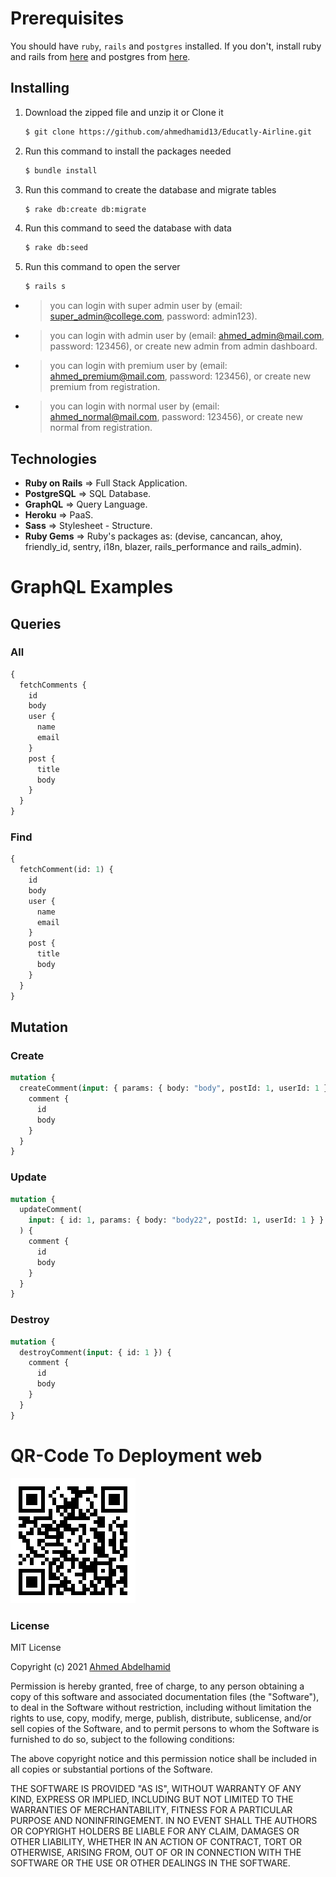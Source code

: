 # Prerequisites

You should have `ruby`, `rails` and `postgres` installed. If you don't, install ruby and rails from [here](https://gorails.com/setup/ubuntu/20.04) and postgres from [here](https://www.postgresql.org/download/).

## Installing

1. Download the zipped file and unzip it or Clone it
   ```sh
   $ git clone https://github.com/ahmedhamid13/Educatly-Airline.git
   ```
2. Run this command to install the packages needed
   ```sh
   $ bundle install
   ```
3. Run this command to create the database and migrate tables
   ```sh
   $ rake db:create db:migrate
   ```
4. Run this command to seed the database with data
   ```sh
   $ rake db:seed
   ```
5. Run this command to open the server
   ```sh
   $ rails s
   ```

- > you can login with super admin user by (email: super_admin@college.com, password: admin123).
- > you can login with admin user by (email: ahmed_admin@mail.com, password: 123456), or create new admin from admin dashboard.
- > you can login with premium user by (email: ahmed_premium@mail.com, password: 123456), or create new premium from registration.
- > you can login with normal user by (email: ahmed_normal@mail.com, password: 123456), or create new normal from registration.

## Technologies

- **Ruby on Rails** => Full Stack Application.
- **PostgreSQL** => SQL Database.
- **GraphQL** => Query Language.
- **Heroku** => PaaS.
- **Sass** => Stylesheet - Structure.
- **Ruby Gems** => Ruby's packages as: (devise, cancancan, ahoy, friendly_id, sentry, i18n, blazer, rails_performance and rails_admin).

# GraphQL Examples

## Queries

### All

```graphql
{
  fetchComments {
    id
    body
    user {
      name
      email
    }
    post {
      title
      body
    }
  }
}
```

### Find

```graphql
{
  fetchComment(id: 1) {
    id
    body
    user {
      name
      email
    }
    post {
      title
      body
    }
  }
}
```

## Mutation

### Create

```graphql
mutation {
  createComment(input: { params: { body: "body", postId: 1, userId: 1 } }) {
    comment {
      id
      body
    }
  }
}
```

### Update

```graphql
mutation {
  updateComment(
    input: { id: 1, params: { body: "body22", postId: 1, userId: 1 } }
  ) {
    comment {
      id
      body
    }
  }
}
```

### Destroy

```graphql
mutation {
  destroyComment(input: { id: 1 }) {
    comment {
      id
      body
    }
  }
}
```

# QR-Code To Deployment web

<img src="https://github.com/ahmedhamid13/college-get-together/blob/main/qrcode.png" alt="college together qr code" width="200">

### License

MIT License

Copyright (c) 2021 [Ahmed Abdelhamid](https://github.com/ahmedhamid13)

Permission is hereby granted, free of charge, to any person obtaining a copy of this software and associated documentation files (the "Software"), to deal in the Software without restriction, including without limitation the rights to use, copy, modify, merge, publish, distribute, sublicense, and/or sell copies of the Software, and to permit persons to whom the Software is furnished to do so, subject to the following conditions:

The above copyright notice and this permission notice shall be included in all copies or substantial portions of the Software.

THE SOFTWARE IS PROVIDED "AS IS", WITHOUT WARRANTY OF ANY KIND, EXPRESS OR IMPLIED, INCLUDING BUT NOT LIMITED TO THE WARRANTIES OF MERCHANTABILITY, FITNESS FOR A PARTICULAR PURPOSE AND NONINFRINGEMENT. IN NO EVENT SHALL THE AUTHORS OR COPYRIGHT HOLDERS BE LIABLE FOR ANY CLAIM, DAMAGES OR OTHER LIABILITY, WHETHER IN AN ACTION OF CONTRACT, TORT OR OTHERWISE, ARISING FROM, OUT OF OR IN CONNECTION WITH THE SOFTWARE OR THE USE OR OTHER DEALINGS IN THE SOFTWARE.
